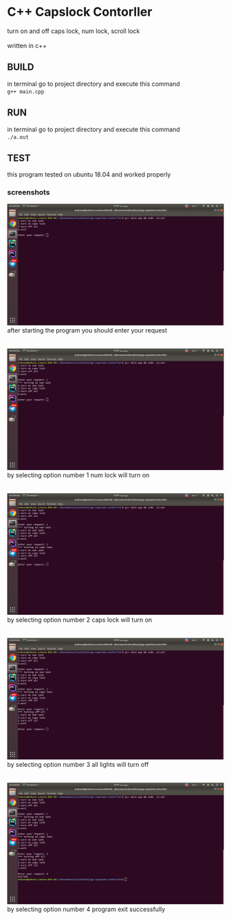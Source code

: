 # C++ Capslock Contorller
turn on and off caps lock, num lock, scroll lock <br/>
<br/>
written in c++

## BUILD
in terminal go to project directory and execute this command
<br/>
`g++ main.cpp`

## RUN
in terminal go to project directory and execute this command
<br/>
`./a.out`

## TEST
this program tested on ubuntu 18.04 and worked properly
### screenshots
![Alt text](screenshots/1.png?raw=true)
after starting the program you should enter your request
<br/><br/><br/>
![Alt text](screenshots/2.png?raw=true)
by selecting option number 1 num lock will turn on
<br/><br/><br/>
![Alt text](screenshots/3.png?raw=true)
by selecting option number 2 caps lock will turn on
<br/><br/><br/>
![Alt text](screenshots/4.png?raw=true)
by selecting option number 3 all lights will turn off
<br/><br/><br/>
![Alt text](screenshots/5.png?raw=true)
by selecting option number 4 program exit successfully